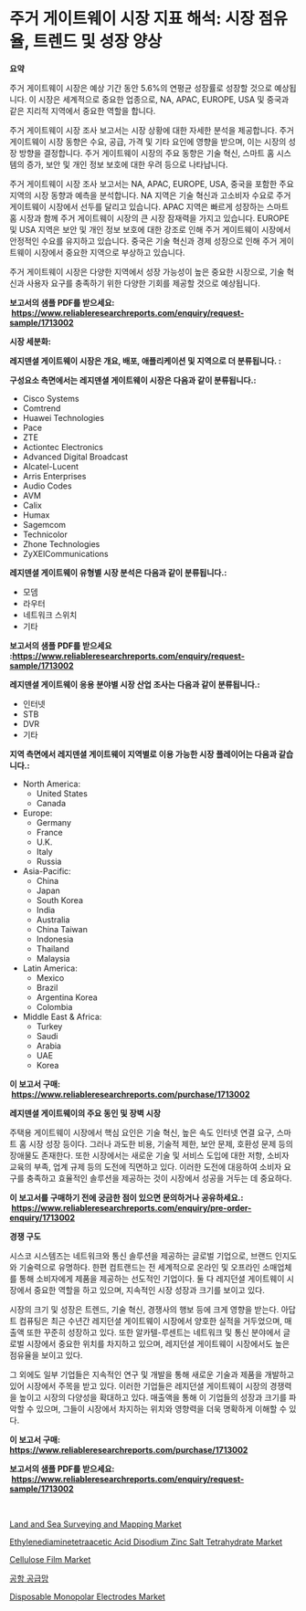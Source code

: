 <p><h1>주거 게이트웨이 시장 지표 해석: 시장 점유율, 트렌드 및 성장 양상</h1></p><p><strong>요약</strong></p>
<p><p>주거 게이트웨이 시장은 예상 기간 동안 5.6%의 연평균 성장률로 성장할 것으로 예상됩니다. 이 시장은 세계적으로 중요한 업종으로, NA, APAC, EUROPE, USA 및 중국과 같은 지리적 지역에서 중요한 역할을 합니다.</p><p>주거 게이트웨이 시장 조사 보고서는 시장 상황에 대한 자세한 분석을 제공합니다. 주거 게이트웨이 시장 동향은 수요, 공급, 가격 및 기타 요인에 영향을 받으며, 이는 시장의 성장 방향을 결정합니다. 주거 게이트웨이 시장의 주요 동향은 기술 혁신, 스마트 홈 시스템의 증가, 보안 및 개인 정보 보호에 대한 우려 등으로 나타납니다.</p><p>주거 게이트웨이 시장 조사 보고서는 NA, APAC, EUROPE, USA, 중국을 포함한 주요 지역의 시장 동향과 예측을 분석합니다. NA 지역은 기술 혁신과 고소비자 수요로 주거 게이트웨이 시장에서 선두를 달리고 있습니다. APAC 지역은 빠르게 성장하는 스마트 홈 시장과 함께 주거 게이트웨이 시장의 큰 시장 잠재력을 가지고 있습니다. EUROPE 및 USA 지역은 보안 및 개인 정보 보호에 대한 강조로 인해 주거 게이트웨이 시장에서 안정적인 수요를 유지하고 있습니다. 중국은 기술 혁신과 경제 성장으로 인해 주거 게이트웨이 시장에서 중요한 지역으로 부상하고 있습니다.</p><p>주거 게이트웨이 시장은 다양한 지역에서 성장 가능성이 높은 중요한 시장으로, 기술 혁신과 사용자 요구를 충족하기 위한 다양한 기회를 제공할 것으로 예상됩니다.</p></p>
<p><strong>보고서의 샘플 PDF를 받으세요: &nbsp;<a href="https://www.reliableresearchreports.com/enquiry/request-sample/1713002">https://www.reliableresearchreports.com/enquiry/request-sample/1713002</a></strong></p>
<p><strong>시장 세분화:</strong></p>
<p><strong> 레지덴셜 게이트웨이 시장은 개요, 배포, 애플리케이션 및 지역으로 더 분류됩니다. :</strong></p>
<p><strong>구성요소 측면에서는 레지덴셜 게이트웨이 시장은 다음과 같이 분류됩니다.:</strong></p>
<p><ul><li>Cisco Systems</li><li>Comtrend</li><li>Huawei Technologies</li><li>Pace</li><li>ZTE</li><li>Actiontec Electronics</li><li>Advanced Digital Broadcast</li><li>Alcatel-Lucent</li><li>Arris Enterprises</li><li>Audio Codes</li><li>AVM</li><li>Calix</li><li>Humax</li><li>Sagemcom</li><li>Technicolor</li><li>Zhone Technologies</li><li>ZyXElCommunications</li></ul></p>
<p><strong> 레지덴셜 게이트웨이 유형별 시장 분석은 다음과 같이 분류됩니다.:</strong></p>
<p><ul><li>모뎀</li><li>라우터</li><li>네트워크 스위치</li><li>기타</li></ul></p>
<p><strong>보고서의 샘플 PDF를 받으세요 :<a href="https://www.reliableresearchreports.com/enquiry/request-sample/1713002">https://www.reliableresearchreports.com/enquiry/request-sample/1713002</a></strong></p>
<p><strong> 레지덴셜 게이트웨이 응용 분야별 시장 산업 조사는 다음과 같이 분류됩니다.:</strong></p>
<p><ul><li>인터넷</li><li>STB</li><li>DVR</li><li>기타</li></ul></p>
<p><strong>지역 측면에서 레지덴셜 게이트웨이 지역별로 이용 가능한 시장 플레이어는 다음과 같습니다.:</strong></p>
<p><ul>
    <li>
        North America:
        <ul>
            <li>United States</li>
            <li>Canada</li>
        </ul>
    </li>
    <li>
        Europe:
        <ul>
            <li>Germany</li>
            <li>France</li>
            <li>U.K.</li>
            <li>Italy</li>
            <li>Russia</li>
        </ul>
    </li>
    <li>
        Asia-Pacific:
        <ul>
            <li>China</li>
            <li>Japan</li>
            <li>South Korea</li>
            <li>India</li>
            <li>Australia</li>
            <li>China Taiwan</li>
            <li>Indonesia</li>
            <li>Thailand</li>
            <li>Malaysia</li>
        </ul>
    </li>
    <li>
        Latin America:
        <ul>
            <li>Mexico</li>
            <li>Brazil</li>
            <li>Argentina Korea</li>
            <li>Colombia</li>
        </ul>
    </li>
    <li>
        Middle East & Africa:
        <ul>
            <li>Turkey</li>
            <li>Saudi</li>
            <li>Arabia</li>
            <li>UAE</li>
            <li>Korea</li>
        </ul>
    </li>
    </ul></p>
<p><strong>이 보고서 구매: &nbsp;<a href="https://www.reliableresearchreports.com/purchase/1713002">https://www.reliableresearchreports.com/purchase/1713002</a></strong></p>
<p><strong>레지덴셜 게이트웨이의 주요 동인 및 장벽 시장</strong></p>
<p><p>주택용 게이트웨이 시장에서 핵심 요인은 기술 혁신, 높은 속도 인터넷 연결 요구, 스마트 홈 시장 성장 등이다. 그러나 과도한 비용, 기술적 제한, 보안 문제, 호환성 문제 등의 장애물도 존재한다. 또한 시장에서는 새로운 기술 및 서비스 도입에 대한 저항, 소비자 교육의 부족, 업계 규제 등의 도전에 직면하고 있다. 이러한 도전에 대응하여 소비자 요구를 충족하고 효율적인 솔루션을 제공하는 것이 시장에서 성공을 거두는 데 중요하다.</p></p>
<p><strong>이 보고서를 구매하기 전에 궁금한 점이 있으면 문의하거나 공유하세요.: &nbsp;<a href="https://www.reliableresearchreports.com/enquiry/pre-order-enquiry/1713002">https://www.reliableresearchreports.com/enquiry/pre-order-enquiry/1713002</a></strong></p>
<p><strong>경쟁 구도</strong></p>
<p><p>시스코 시스템즈는 네트워크와 통신 솔루션을 제공하는 글로벌 기업으로, 브랜드 인지도와 기술력으로 유명하다. 한편 컴트랜드는 전 세계적으로 온라인 및 오프라인 소매업체를 통해 소비자에게 제품을 제공하는 선도적인 기업이다. 둘 다 레지던셜 게이트웨이 시장에서 중요한 역할을 하고 있으며, 지속적인 시장 성장과 크기를 보이고 있다.</p><p>시장의 크기 및 성장은 트렌드, 기술 혁신, 경쟁사의 행보 등에 크게 영향을 받는다. 아답트 컴퓨팅은 최근 수년간 레지던셜 게이트웨이 시장에서 양호한 실적을 거두었으며, 매출액 또한 꾸준히 성장하고 있다. 또한 알카텔-루센트는 네트워크 및 통신 분야에서 글로벌 시장에서 중요한 위치를 차지하고 있으며, 레지던셜 게이트웨이 시장에서도 높은 점유율을 보이고 있다.</p><p>그 외에도 일부 기업들은 지속적인 연구 및 개발을 통해 새로운 기술과 제품을 개발하고 있어 시장에서 주목을 받고 있다. 이러한 기업들은 레지던셜 게이트웨이 시장의 경쟁력을 높이고 시장의 다양성을 확대하고 있다. 매출액을 통해 이 기업들의 성장과 크기를 파악할 수 있으며, 그들이 시장에서 차지하는 위치와 영향력을 더욱 명확하게 이해할 수 있다.</p></p>
<p><strong>이 보고서 구매: &nbsp; <a href="https://www.reliableresearchreports.com/purchase/1713002">https://www.reliableresearchreports.com/purchase/1713002</a></strong></p>
<p><strong>보고서의 샘플 PDF를 받으세요: &nbsp;<a href="https://www.reliableresearchreports.com/enquiry/request-sample/1713002">https://www.reliableresearchreports.com/enquiry/request-sample/1713002</a></strong><strong></strong></p>
<p>&nbsp;</p>
<p><p><a href="https://github.com/rahu1506/Market-Research-Report-List-3/blob/main/land-and-sea-surveying-and-mapping-market.md">Land and Sea Surveying and Mapping Market</a></p><p><a href="https://issuu.com/reportprime-2/docs/ethylenediaminetetraacetic-acid-disodium-zinc-salt">Ethylenediaminetetraacetic Acid Disodium Zinc Salt Tetrahydrate Market</a></p><p><a href="https://view.publitas.com/reportprime-1/cellulose-film-market-size-evaluating-its-market-trends-growth-and-projections-2024-2031/">Cellulose Film Market</a></p><p><a href="https://medium.com/@richardlueilwitz787/%EA%B3%B5%ED%95%AD-%EA%B3%B5%EA%B8%89%EB%A7%9D-%EC%8B%9C%EC%9E%A5-%EB%B6%84%EC%84%9D-%EB%B0%8F-2024%EB%85%84%EB%B6%80%ED%84%B0-2031%EB%85%84%EA%B9%8C%EC%A7%80%EC%9D%98-%EA%B7%9C%EB%AA%A8-%EC%98%88%EC%B8%A1-763c0eb2b90c">공항 공급망</a></p><p><a href="https://ivy-potential-64b.notion.site/Disposable-Monopolar-Electrodes-Market-Size-Growth-and-Forecast-from-2024-2031-e4470841ae5246db91b130d0edc1ccf4">Disposable Monopolar Electrodes Market</a></p></p>